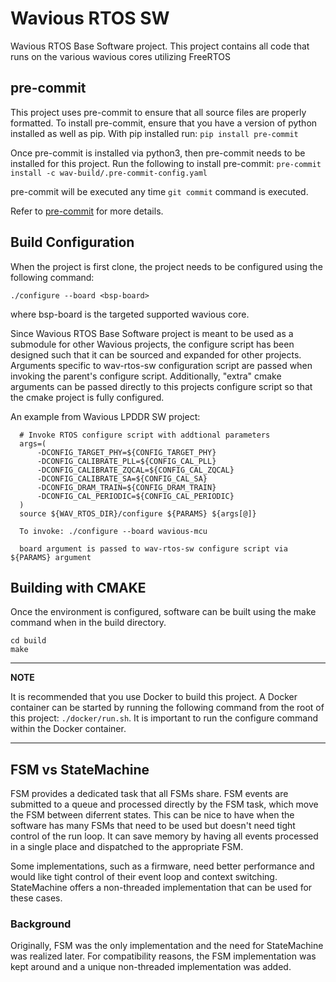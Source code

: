 # Wavious RTOS SW

Wavious RTOS Base Software project. This project contains all code
that runs on the various wavious cores utilizing FreeRTOS

## pre-commit
This project uses pre-commit to ensure that all source files are properly
formatted. To install pre-commit, ensure that you have a version of python
installed as well as pip. With pip installed run:
`pip install pre-commit`

Once pre-commit is installed via python3, then pre-commit needs to be installed
for this project. Run the following to install pre-commit:
`pre-commit install -c wav-build/.pre-commit-config.yaml`

pre-commit will be executed any time `git commit` command is executed.

Refer to [pre-commit](https://pre-commit.com/) for more details.

## Build Configuration
When the project is first clone, the project needs to be configured using the
following command:
~~~
./configure --board <bsp-board>
~~~
where bsp-board is the targeted supported wavious core.

Since Wavious RTOS Base Software project is meant to be used as a submodule
for other Wavious projects, the configure script has been designed such that
it can be sourced and expanded for other projects. Arguments specific to
wav-rtos-sw configuration script are passed when invoking the parent's configure
script. Additionally, "extra" cmake arguments can be passed directly to this
projects configure script so that the cmake project is fully configured.

An example from Wavious LPDDR SW project:
~~~
  # Invoke RTOS configure script with addtional parameters
  args=(
      -DCONFIG_TARGET_PHY=${CONFIG_TARGET_PHY}
      -DCONFIG_CALIBRATE_PLL=${CONFIG_CAL_PLL}
      -DCONFIG_CALIBRATE_ZQCAL=${CONFIG_CAL_ZQCAL}
      -DCONFIG_CALIBRATE_SA=${CONFIG_CAL_SA}
      -DCONFIG_DRAM_TRAIN=${CONFIG_DRAM_TRAIN}
      -DCONFIG_CAL_PERIODIC=${CONFIG_CAL_PERIODIC}
  )
  source ${WAV_RTOS_DIR}/configure ${PARAMS} ${args[@]}

  To invoke: ./configure --board wavious-mcu

  board argument is passed to wav-rtos-sw configure script via ${PARAMS} argument
~~~

## Building with CMAKE ##
Once the environment is configured, software can be
built using the make command when in the build directory.
~~~
cd build
make
~~~

---
**NOTE**

It is recommended that you use Docker to build this project. A Docker container
can be started by running the following command from the root of this project:
`./docker/run.sh`. It is important to run the configure command within the
Docker container.

---

## FSM vs StateMachine
FSM provides a dedicated task that all FSMs share. FSM events are submitted
to a queue and processed directly by the FSM task, which move the FSM
between diferrent states. This can be nice to have when the software has
many FSMs that need to be used but doesn't need tight control of the
run loop. It can save memory by having all events processed in a single
place and dispatched to the appropriate FSM.

Some implementations, such as a firmware, need better performance and would
like tight control of their event loop and context switching. StateMachine
offers a non-threaded implementation that can be used for these cases.

### Background
Originally, FSM was the only implementation and the need for StateMachine
was realized later. For compatibility reasons, the FSM implementation
was kept around and a unique non-threaded implementation was added.
